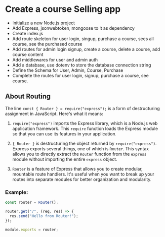 # Create a course Selling app
- Initialize a new Node.js project
- Add Express, jsonwebtoken, mongoose to it as dependency
- Create index.js
- Add route skeleton for user login, singup, purchase a course, sees all course, see the purchased course
- Add routes for admin login signup, create a course, delete a course, add course content
- Add middlewares for user and admin auth
- Add a database, use dotenv to store the database connection string
- Define the Schema for User, Admin, Course, Purchase
- Complete the routes for user login, signup, purchase a course, see course.

## About Routing

The line `const { Router } = require("express");` is a form of destructuring assignment in JavaScript. Here's what it means:

1. `require("express")` imports the Express library, which is a Node.js web application framework. This `require` function loads the Express module so that you can use its features in your application.

2. `{ Router }` is destructuring the object returned by `require("express")`. Express exports several things, one of which is `Router`. This syntax allows you to directly extract the `Router` function from the `express` module without importing the entire `express` object.

3. `Router` is a feature of Express that allows you to create modular, mountable route handlers. It's useful when you want to break up your routes into separate modules for better organization and modularity.

### Example:
```javascript
const router = Router();

router.get("/", (req, res) => {
  res.send("Hello from Router!");
});

module.exports = router;
```
